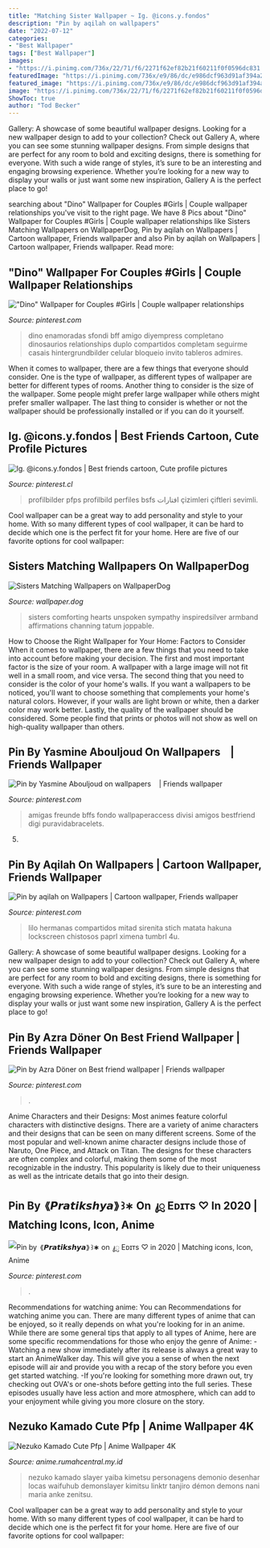 ```yaml
---
title: "Matching Sister Wallpaper ~ Ig. @icons.y.fondos"
description: "Pin by aqilah on wallpapers"
date: "2022-07-12"
categories:
- "Best Wallpaper"
tags: ["Best Wallpaper"]
images:
- "https://i.pinimg.com/736x/22/71/f6/2271f62ef82b21f60211f0f0596dc831.jpg"
featuredImage: "https://i.pinimg.com/736x/e9/86/dc/e986dcf963d91af394a2431ad371e6ad.jpg"
featured_image: "https://i.pinimg.com/736x/e9/86/dc/e986dcf963d91af394a2431ad371e6ad.jpg"
image: "https://i.pinimg.com/736x/22/71/f6/2271f62ef82b21f60211f0f0596dc831.jpg"
ShowToc: true
author: "Tod Becker"
---
```



Gallery: A showcase of some beautiful wallpaper designs.
Looking for a new wallpaper design to add to your collection? Check out Gallery A, where you can see some stunning wallpaper designs. From simple designs that are perfect for any room to bold and exciting designs, there is something for everyone. With such a wide range of styles, it’s sure to be an interesting and engaging browsing experience. Whether you’re looking for a new way to display your walls or just want some new inspiration, Gallery A is the perfect place to go!
		
		
		
		
		
		
		
	

		
searching about &quot;Dino&quot; Wallpaper for Couples #Girls | Couple wallpaper relationships you've visit to the right page. We have 8 Pics about &quot;Dino&quot; Wallpaper for Couples #Girls | Couple wallpaper relationships like Sisters Matching Wallpapers on WallpaperDog, Pin by aqilah on Wallpapers | Cartoon wallpaper, Friends wallpaper and also Pin by aqilah on Wallpapers | Cartoon wallpaper, Friends wallpaper. Read more:
		
    
## &quot;Dino&quot; Wallpaper For Couples #Girls | Couple Wallpaper Relationships

<img loading=lazy src="https://i.pinimg.com/originals/7f/d6/dc/7fd6dcf93927e9d2d821ca5e7bce512a.jpg" onerror="this.onerror=null;this.src='https://tse2.mm.bing.net/th?id=OIP.dvggcc7auD5W5c9aouIaEwHaN1&amp;pid=15.1';" alt="&quot;Dino&quot; Wallpaper for Couples #Girls | Couple wallpaper relationships">

_Source: pinterest.com_

>dino enamoradas sfondi bff amigo diyempress completano dinosaurios relationships duplo compartidos completam seguirme casais hintergrundbilder celular bloqueio invito tableros admires. 

	

When it comes to wallpaper, there are a few things that everyone should consider. One is the type of wallpaper, as different types of wallpaper are better for different types of rooms. Another thing to consider is the size of the wallpaper. Some people might prefer large wallpaper while others might prefer smaller wallpaper. The last thing to consider is whether or not the wallpaper should be professionally installed or if you can do it yourself.

    
## Ig. @icons.y.fondos | Best Friends Cartoon, Cute Profile Pictures

<img loading=lazy src="https://i.pinimg.com/originals/c3/68/29/c36829a27b5358651c64b2cebe6bbd49.jpg" onerror="this.onerror=null;this.src='https://tse2.mm.bing.net/th?id=OIP.okprBw9j6Hh26t-_ROLH9QHaHa&amp;pid=15.1';" alt="Ig. @icons.y.fondos | Best friends cartoon, Cute profile pictures">

_Source: pinterest.cl_

>profilbilder pfps profilbild perfiles bsfs افتارات çizimleri çiftleri sevimli. 

	

Cool wallpaper can be a great way to add personality and style to your home. With so many different types of cool wallpaper, it can be hard to decide which one is the perfect fit for your home. Here are five of our favorite options for cool wallpaper: 

    
## Sisters Matching Wallpapers On WallpaperDog

<img loading=lazy src="https://wallpaper.dog/large/10958095.jpg" onerror="this.onerror=null;this.src='https://tse3.mm.bing.net/th?id=OIP.EsFmhA31QuunqXUq8eNw9wHaLQ&amp;pid=15.1';" alt="Sisters Matching Wallpapers on WallpaperDog">

_Source: wallpaper.dog_

>sisters comforting hearts unspoken sympathy inspiredsilver armband affirmations channing tatum joppable. 

	

How to Choose the Right Wallpaper for Your Home: Factors to Consider
When it comes to wallpaper, there are a few things that you need to take into account before making your decision. The first and most important factor is the size of your room. A wallpaper with a large image will not fit well in a small room, and vice versa. 
The second thing that you need to consider is the color of your home's walls. If you want a wallpapers to be noticed, you'll want to choose something that complements your home's natural colors. However, if your walls are light brown or white, then a darker color may work better. 
Lastly, the quality of the wallpaper should be considered. Some people find that prints or photos will not show as well on high-quality wallpaper than others.

    
## Pin By Yasmine Abouljoud On Wallpapers ️ ️ ️ | Friends Wallpaper

<img loading=lazy src="https://i.pinimg.com/736x/e9/86/dc/e986dcf963d91af394a2431ad371e6ad.jpg" onerror="this.onerror=null;this.src='https://tse4.mm.bing.net/th?id=OIP.0WmXFpIz4gdVOZZnZYOicAHaNI&amp;pid=15.1';" alt="Pin by Yasmine Abouljoud on wallpapers ️ ️ ️ | Friends wallpaper">

_Source: pinterest.com_

>amigas freunde bffs fondo wallpaperaccess divisi amigos bestfriend digi puravidabracelets. 

	

5.

    
## Pin By Aqilah On Wallpapers | Cartoon Wallpaper, Friends Wallpaper

<img loading=lazy src="https://i.pinimg.com/736x/22/71/f6/2271f62ef82b21f60211f0f0596dc831.jpg" onerror="this.onerror=null;this.src='https://tse4.mm.bing.net/th?id=OIP.nGHKlLnwwoAUiSZqllty4QHaNJ&amp;pid=15.1';" alt="Pin by aqilah on Wallpapers | Cartoon wallpaper, Friends wallpaper">

_Source: pinterest.com_

>lilo hermanas compartidos mitad sirenita stich matata hakuna lockscreen chistosos paprl ximena tumbrl 4u. 

	

Gallery: A showcase of some beautiful wallpaper designs.
Looking for a new wallpaper design to add to your collection? Check out Gallery A, where you can see some stunning wallpaper designs. From simple designs that are perfect for any room to bold and exciting designs, there is something for everyone. With such a wide range of styles, it’s sure to be an interesting and engaging browsing experience. Whether you’re looking for a new way to display your walls or just want some new inspiration, Gallery A is the perfect place to go!





	
	
    
## Pin By Azra Döner On Best Friend Wallpaper | Friends Wallpaper

<img loading=lazy src="https://i.pinimg.com/originals/87/7b/37/877b37174294cb1d4d888c7efbf91c43.jpg" onerror="this.onerror=null;this.src='https://tse1.mm.bing.net/th?id=OIP.gd1dTtDUUv9-WQjyMEjbkgHaPf&amp;pid=15.1';" alt="Pin by Azra Döner on Best friend wallpaper | Friends wallpaper">

_Source: pinterest.com_

>. 

	

Anime Characters and their Designs: Most animes feature colorful characters with distinctive designs.
There are a variety of anime characters and their designs that can be seen on many different screens. Some of the most popular and well-known anime character designs include those of Naruto, One Piece, and Attack on Titan. The designs for these characters are often complex and colorful, making them some of the most recognizable in the industry. This popularity is likely due to their uniqueness as well as the intricate details that go into their design.

    
## Pin By 《𝙋𝙧𝙖𝙩𝙞𝙠𝙨𝙝𝙮𝙖》꒱∗ On ᭣ᮢ Eᴅɪᴛs ♡ In 2020 | Matching Icons, Icon, Anime

<img loading=lazy src="https://i.pinimg.com/originals/de/a9/51/dea951f138e79ca34d149e3d82f0851f.jpg" onerror="this.onerror=null;this.src='https://tse4.mm.bing.net/th?id=OIP.AOgQMPHABFJcRwS22vknKQHaHa&amp;pid=15.1';" alt="Pin by 《𝙋𝙧𝙖𝙩𝙞𝙠𝙨𝙝𝙮𝙖》꒱∗ on ᭣ᮢ Eᴅɪᴛs ♡ in 2020 | Matching icons, Icon, Anime">

_Source: pinterest.com_

>. 

	

Recommendations for watching anime: You can
Recommendations for watching anime you can. There are many different types of anime that can be enjoyed, so it really depends on what you're looking for in an anime. While there are some general tips that apply to all types of Anime, here are some specific recommendations for those who enjoy the genre of Anime: 
-Watching a new show immediately after its release is always a great way to start an AnimeWalker day. This will give you a sense of when the next episode will air and provide you with a recap of the story before you even get started watching. 
-If you're looking for something more drawn out, try checking out OVA's or one-shots before getting into the full series. These episodes usually have less action and more atmosphere, which can add to your enjoyment while giving you more closure on the story.

    
## Nezuko Kamado Cute Pfp | Anime Wallpaper 4K

<img loading=lazy src="https://i.pinimg.com/originals/7e/19/0c/7e190c9bde727abe515bbc730655b43d.jpg" onerror="this.onerror=null;this.src='https://tse4.mm.bing.net/th?id=OIP.f4s9ZxrkitVyf_Jfo0U9fAAAAA&amp;pid=15.1';" alt="Nezuko Kamado Cute Pfp | Anime Wallpaper 4K">

_Source: anime.rumahcentral.my.id_

>nezuko kamado slayer yaiba kimetsu personagens demonio desenhar locas waifuhub demonslayer kimitsu linktr tanjiro démon demons nani maria anke zenitsu. 

	

Cool wallpaper can be a great way to add personality and style to your home. With so many different types of cool wallpaper, it can be hard to decide which one is the perfect fit for your home. Here are five of our favorite options for cool wallpaper: 

